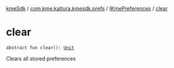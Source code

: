 [kmeSdk](../../index.md) / [com.kme.kaltura.kmesdk.prefs](../index.md) / [IKmePreferences](index.md) / [clear](./clear.md)

# clear

`abstract fun clear(): `[`Unit`](https://kotlinlang.org/api/latest/jvm/stdlib/kotlin/-unit/index.html)

Clears all stored preferences

